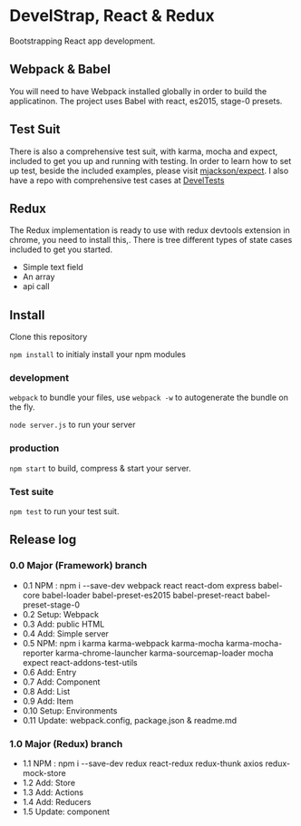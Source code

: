 <!--
@Author: Andreee Ray <develdoe>
@Date:   2017-03-10T00:42:05+01:00
@Email:  me@andreeray.se
@Filename: readme.md
@Last modified by:   develdoe
@Last modified time: 2017-04-26T11:43:59+02:00
-->



# DevelStrap, React & Redux

Bootstrapping React app development.

## Webpack & Babel

You will need to have Webpack installed globally in order to build the applicatinon.
The project uses Babel with react, es2015, stage-0 presets.

## Test Suit

There is also a comprehensive test suit, with karma, mocha and expect, included to get you up and running with testing.
In order to learn how to set up test, beside the included examples,  please visit [mjackson/expect](https://github.com/mjackson/expect).
I also have a repo with comprehensive test cases at [DevelTests](https://github.com/AndreeDeveldoeRay/DevelTests)

## Redux

The Redux implementation is ready to use with redux devtools extension in chrome, you need to install this,.
There is tree different types of state cases included to get you started.

* Simple text field
* An array
* api call

## Install

Clone this repository

`npm install` to initialy install your npm modules

### development

`webpack` to bundle your files, use `webpack -w` to autogenerate the bundle on the fly.

`node server.js` to run your server

### production

`npm start` to build, compress & start your server.

### Test suite

`npm test` to run your test suit.

## Release log

### 0.0 Major (Framework) branch

* 0.1 NPM : npm i --save-dev webpack react react-dom express babel-core babel-loader babel-preset-es2015 babel-preset-react babel-preset-stage-0
* 0.2 Setup: Webpack
* 0.3 Add: public HTML
* 0.4 Add: Simple server
* 0.5 NPM: npm i karma karma-webpack karma-mocha karma-mocha-reporter karma-chrome-launcher karma-sourcemap-loader mocha expect react-addons-test-utils
* 0.6 Add: Entry
* 0.7 Add: Component
* 0.8 Add: List
* 0.9 Add: Item
* 0.10 Setup: Environments
* 0.11 Update: webpack.config, package.json & readme.md

### 1.0 Major (Redux) branch

* 1.1 NPM : npm i --save-dev redux react-redux redux-thunk axios redux-mock-store
* 1.2 Add: Store
* 1.3 Add: Actions
* 1.4 Add: Reducers
* 1.5 Update: component

